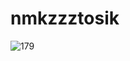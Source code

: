 # nmkzzztosik

![179](https://user-images.githubusercontent.com/78933262/162615861-7e708b2f-2f4e-4e45-b3e2-214b3f4a16a4.png)
